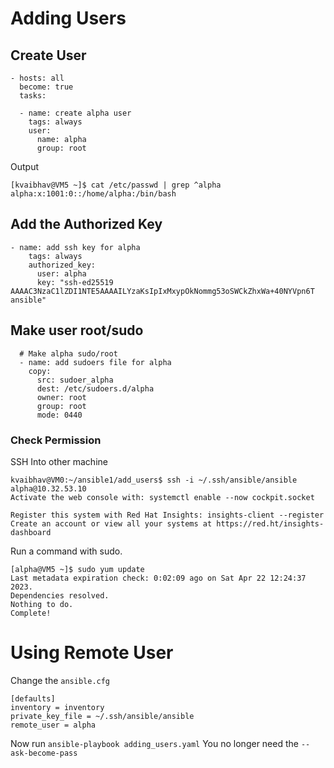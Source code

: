 # Adding Users

## Create User
```
- hosts: all
  become: true
  tasks:

  - name: create alpha user
    tags: always
    user:
      name: alpha
      group: root
```

Output
```
[kvaibhav@VM5 ~]$ cat /etc/passwd | grep ^alpha
alpha:x:1001:0::/home/alpha:/bin/bash
```

## Add the Authorized Key
```
- name: add ssh key for alpha
    tags: always
    authorized_key:
      user: alpha
      key: "ssh-ed25519 AAAAC3NzaC1lZDI1NTE5AAAAILYzaKsIpIxMxypOkNommg53oSWCkZhxWa+40NYVpn6T ansible"
```
## Make user root/sudo
```
  # Make alpha sudo/root
  - name: add sudoers file for alpha
    copy: 
      src: sudoer_alpha
      dest: /etc/sudoers.d/alpha
      owner: root
      group: root
      mode: 0440
```

### Check Permission
SSH Into other machine
```
kvaibhav@VM0:~/ansible1/add_users$ ssh -i ~/.ssh/ansible/ansible alpha@10.32.53.10
Activate the web console with: systemctl enable --now cockpit.socket

Register this system with Red Hat Insights: insights-client --register
Create an account or view all your systems at https://red.ht/insights-dashboard
```

Run a command with sudo.
```
[alpha@VM5 ~]$ sudo yum update
Last metadata expiration check: 0:02:09 ago on Sat Apr 22 12:24:37 2023.
Dependencies resolved.
Nothing to do.
Complete!
```

# Using Remote User
Change the `ansible.cfg`
```
[defaults]
inventory = inventory
private_key_file = ~/.ssh/ansible/ansible
remote_user = alpha
```
Now run `ansible-playbook adding_users.yaml`
You no longer need the `--ask-become-pass`

